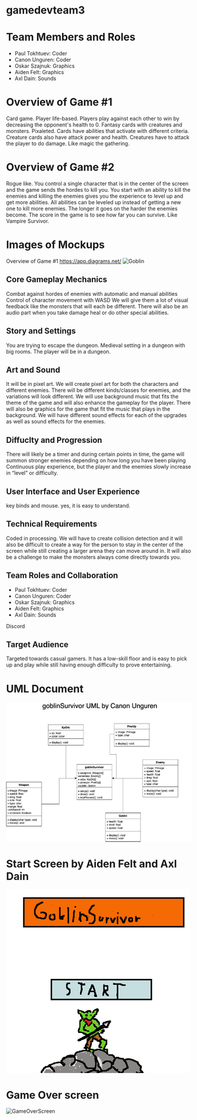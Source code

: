 # gamedevteam3

# Team Members and Roles
* Paul Tokhtuev: Coder
* Canon Unguren: Coder
* Oskar Szajnuk: Graphics
* Aiden Felt: Graphics
* Axl Dain: Sounds
# Overview of Game #1
Card game. Player life-based. Players play against each other to win by decreasing the opponent's health to 0. Fantasy cards with creatures and monsters. Pixaleted. Cards have abilities that activate with different criteria. Creature cards also have attack power and health. Creatures have to attack the player to do damage. Like magic the gathering.
# Overview of Game #2
Rogue like. You control a single character that is in the center of the screen and the game sends the hordes to kill you. You start with an ability to kill the enemies and killing the enemies gives you the experience to level up and get more abilities. All abilities can be leveled up instead of getting a new one to kill more enemies. The longer it goes on the harder the enemies become. The score in the game is to see how far you can survive. Like Vampire Survivor.
# Images of Mockups 
Overview of Game #1
https://app.diagrams.net/
![Goblin](https://github.com/user-attachments/assets/54697b71-e64c-49f5-a00f-c641845eb29f)

## Core Gameplay Mechanics
Combat against hordes of enemies with automatic and manual abilities
Control of character movement with WASD
We will give them a lot of visual feedback like the monsters that will each be different. There will also be an audio part when you take damage heal or do other special abilities.
## Story and Settings
You are trying to escape the dungeon.
Medieval setting in a dungeon with big rooms.
The player will be in a dungeon.
## Art and Sound
It will be in pixel art.
We will create pixel art for both the characters and different enemies. There will be different kinds/classes for enemies, and the variations will look different.
We will use background music that fits the theme of the game and will also enhance the gameplay for the player. There will also be graphics for the game that fit the music that plays in the background. We will have different sound effects for each of the upgrades as well as sound effects for the enemies.

## Diffuclty and Progression
There will likely be a timer and during certain points in time, the game will summon stronger enemies depending on how long you have been playing
Continuous play experience, but the player and the enemies slowly increase in “level” or difficulty.
## User Interface and User Experience
key binds and mouse.
yes, it is easy to understand.
## Technical Requirements
Coded in processing.
We will have to create collision detection and it will also be difficult to create a way for the person to stay in the center of the screen while still creating a larger arena they can move around in. It will also be a challenge to make the monsters always come directly towards you. 
## Team Roles and Collaboration
* Paul Tokhtuev: Coder
* Canon Unguren: Coder
* Oskar Szajnuk: Graphics
* Aiden Felt: Graphics
* Axl Dain: Sounds

Discord
## Target Audience
Targeted towards casual gamers.
It has a low-skill floor and is easy to pick up and play while still having enough difficulty to prove entertaining. 
# UML Document
![UML Document](https://github.com/Masterpaul562/gamedevteam3/blob/main/images/GoblinSurvivorUML.jpg?raw=true)
# Start Screen by Aiden Felt and Axl Dain
![UML Document](https://github.com/Masterpaul562/gamedevteam3/blob/main/images/GoblinStart.png?raw=true)
# Game Over screen
![GameOverScreen](https://github.com/user-attachments/assets/53496277-d5cc-4d4a-b29e-b6501094b9df)

